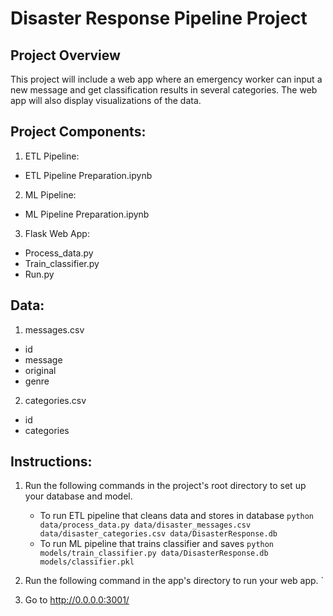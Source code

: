 # Disaster Response Pipeline Project
## Project Overview
This project will include a web app where an emergency worker can input a new message and get classification results in several categories. The web app will also display visualizations of the data. 

## Project Components:
1. ETL Pipeline:
- ETL Pipeline Preparation.ipynb

2. ML Pipeline:
- ML Pipeline Preparation.ipynb

3. Flask Web App:
- Process_data.py
- Train_classifier.py
- Run.py

## Data:
1. messages.csv
* id	
* message	
* original	
* genre
2. categories.csv
* id
* categories


## Instructions:
1. Run the following commands in the project's root directory to set up your database and model.

    - To run ETL pipeline that cleans data and stores in database
        `python data/process_data.py data/disaster_messages.csv data/disaster_categories.csv data/DisasterResponse.db`
    - To run ML pipeline that trains classifier and saves
        `python models/train_classifier.py data/DisasterResponse.db models/classifier.pkl`

2. Run the following command in the app's directory to run your web app.
 `

3. Go to http://0.0.0.0:3001/
